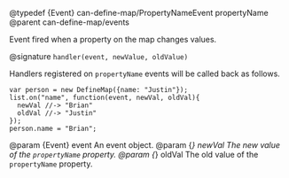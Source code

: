 @typedef {Event} can-define-map/PropertyNameEvent propertyName
@parent can-define-map/events

Event fired when a property on the map changes values.

@signature `handler(event, newValue, oldValue)`

Handlers registered on `propertyName` events will be called
back as follows.

```
var person = new DefineMap({name: "Justin"});
list.on("name", function(event, newVal, oldVal){
  newVal //-> "Brian"
  oldVal //-> "Justin"
});
person.name = "Brian";
```


  @param {Event} event An event object.
  @param {*} newVal The new value of the `propertyName` property.
  @param {*} oldVal The old value of the `propertyName` property.
